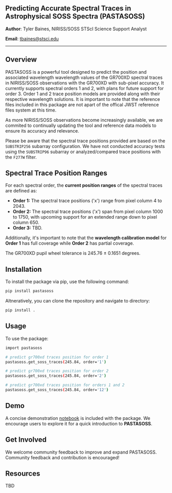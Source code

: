 ## **Predicting Accurate Spectral Traces in Astrophysical SOSS Spectra** (PASTASOSS)

**Author**: Tyler Baines, NIRISS/SOSS STScI Science Support Analyst 

**Email**: tbaines@stsci.edu

----

## Overview

PASTASOSS is a powerful tool designed to predict the position and associated wavelength wavelength values of the GR700XD spectral traces in NIRISS/SOSS observations with the GR700XD with sub-pixel accuracy. It currently supports spectral orders 1 and 2, with plans for future support for order 3. Order 1 and 2 trace position models are provided along with their respective wavelength solutions. It is important to note that the reference files included in this package are not apart of the offical JWST reference files system at this time. 

As more NIRISS/SOSS observations become increasingly available, we are commited to continually updating the tool and reference data models to ensure its accuracy and relevance. 

Please be aware that the spectral trace positions provided are based on the `SUBSTRIP256` subarray configuration. We have not conducted accuracy tests using the `SUBSTRIP96` subarray or analyzed/compared trace positions with the `F277W` filter.

## Spectral Trace Position Ranges

For each spectral order, the **current position ranges** of the spectral traces are defined as:

- **Order 1:** The spectral trace positions ('x') range from pixel column 4 to 2043.
- **Order 2:** The spectral trace positions ('x') span from pixel column 1000 to 1750, with upcoming support for an extended range down to pixel column 650.
- **Order 3:** TBD.

Additionally, it's important to note that the **wavelength calibration model** for **Order 1** has full coverage while **Order 2** has partial coverage. 

The GR700XD pupil wheel tolerance is 245.76 $\pm$ 0.1651 degrees.

## Installation

To install the package via pip, use the following command:

```bash
pip install pastasoss
```

Altneratively, you can clone the repository and navigate to directory:

```bash
pip install .
```

## Usage

To use the package:

```bash
import pastasoss

# predict gr700xd traces position for order 1
pastasoss.get_soss_traces(245.84, order='1')

# predict gr700xd traces position for order 2
pastasoss.get_soss_traces(245.84, order='2')

# predict gr700xd traces position for orders 1 and 2
pastasoss.get_soss_traces(245.84, order='12')
```

## Demo

A concise demonstration [notebook](https://github.com/tbainesUA/pastasoss/blob/develop/notebooks/pastasoss_demo.ipynb) is included with the package. We encourage users to explore it for a quick introduction to **PASTASOSS**. 


## Get Involved

We welcome community feedback to improve and expand PASTASOSS. 
Community feedback  and contribution is encouraged! 

## Resources
TBD
